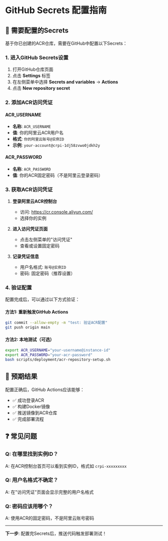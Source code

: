 # GitHub Secrets 配置指南

## 🔑 需要配置的Secrets

基于你已创建的ACR仓库，需要在GitHub中配置以下Secrets：

### 1. 进入GitHub Secrets设置
1. 打开GitHub仓库页面
2. 点击 **Settings** 标签
3. 在左侧菜单中选择 **Secrets and variables** → **Actions**
4. 点击 **New repository secret**

### 2. 添加ACR访问凭证

#### ACR_USERNAME
- **名称**: `ACR_USERNAME`
- **值**: 你的阿里云ACR用户名
- **格式**: `你的阿里云账号@实例ID`
- **示例**: `your-account@crpi-1dj58zvwo0jdkh2y`

#### ACR_PASSWORD
- **名称**: `ACR_PASSWORD`
- **值**: 你的ACR固定密码（不是阿里云登录密码）

### 3. 获取ACR访问凭证

1. **登录阿里云ACR控制台**
   - 访问: https://cr.console.aliyun.com/
   - 选择你的实例

2. **进入访问凭证页面**
   - 点击左侧菜单的"访问凭证"
   - 查看或设置固定密码

3. **记录凭证信息**
   - 用户名格式: `账号@实例ID`
   - 密码: 固定密码（推荐设置）

### 4. 验证配置

配置完成后，可以通过以下方式验证：

#### 方法1: 重新触发GitHub Actions
```bash
git commit --allow-empty -m "test: 验证ACR配置"
git push origin main
```

#### 方法2: 本地测试（可选）
```bash
export ACR_USERNAME="your-username@instance-id"
export ACR_PASSWORD="your-acr-password"
bash scripts/deployment/acr-repository-setup.sh
```

## 🎯 预期结果

配置正确后，GitHub Actions应该能够：
- ✅ 成功登录ACR
- ✅ 构建Docker镜像
- ✅ 推送镜像到ACR仓库
- ✅ 完成部署流程

## ❓ 常见问题

### Q: 在哪里找到实例ID？
A: 在ACR控制台首页可以看到实例ID，格式如 `crpi-xxxxxxxxx`

### Q: 用户名格式不确定？
A: 在"访问凭证"页面会显示完整的用户名格式

### Q: 密码应该用哪个？
A: 使用ACR的固定密码，不是阿里云账号密码

---

**下一步**: 配置完Secrets后，推送代码触发部署测试！